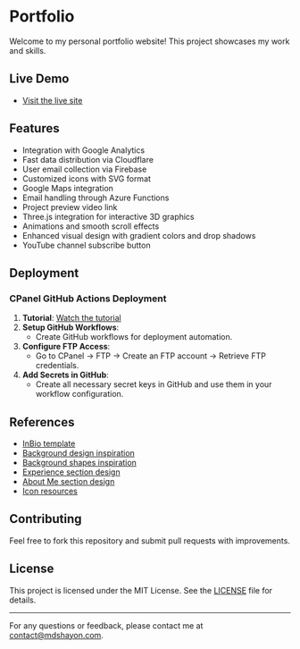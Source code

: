 # Portfolio

Welcome to my personal portfolio website! This project showcases my work and skills. 

## Live Demo

- [Visit the live site](https://mdshayon.com)

## Features

- Integration with Google Analytics
- Fast data distribution via Cloudflare
- User email collection via Firebase
- Customized icons with SVG format
- Google Maps integration
- Email handling through Azure Functions
- Project preview video link
- Three.js integration for interactive 3D graphics
- Animations and smooth scroll effects
- Enhanced visual design with gradient colors and drop shadows
- YouTube channel subscribe button

## Deployment

### CPanel GitHub Actions Deployment

1. **Tutorial**: [Watch the tutorial](https://www.youtube.com/watch?v=x_GZpOGyJpg)
2. **Setup GitHub Workflows**: 
   - Create GitHub workflows for deployment automation.
3. **Configure FTP Access**:
   - Go to CPanel -> FTP -> Create an FTP account -> Retrieve FTP credentials.
4. **Add Secrets in GitHub**:
   - Create all necessary secret keys in GitHub and use them in your workflow configuration.

## References

- [InBio template](https://rainbowit.net/html/inbio/)
- [Background design inspiration](https://themihub.com/html/morex-demo/morex/index-dark.html)
- [Background shapes inspiration](https://dribbble.com/shots/7662998/attachments/412970?mode=media)
- [Experience section design](https://www.pinterest.com/pin/59461657571926852/)
- [About Me section design](https://www.pinterest.com/pin/395402042298164902/)
- [Icon resources](https://unpkg.com/browse/@heroicons/react@2.0.18/24/outline/)

## Contributing

Feel free to fork this repository and submit pull requests with improvements. 

## License

This project is licensed under the MIT License. See the [LICENSE](LICENSE) file for details.

---

For any questions or feedback, please contact me at [contact@mdshayon.com](mailto:contact@mdshayon.com).
